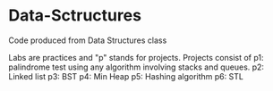 # Data-Sctructures
Code produced from Data Structures class


Labs are practices and "p" stands for projects.
Projects consist of
p1: palindrome test using any algorithm involving stacks and queues.
p2: Linked list
p3: BST
p4: Min Heap
p5: Hashing algorithm
p6: STL
